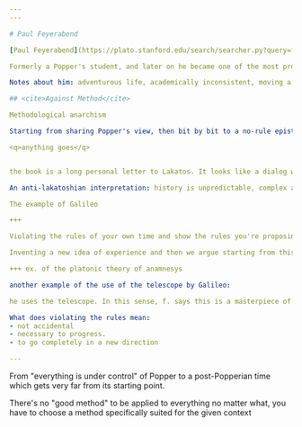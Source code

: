 ```yaml
---
---

# Paul Feyerabend

[Paul Feyerabend](https://plato.stanford.edu/search/searcher.py?query=feyerabend "Paul Feyerabend on Stanford Encyclopedia of Philosophy") on Stanford Encyclopedia of Philosophy

Formerly a Popper's student, and later on he became one of the most provocative critics of Popper.

Notes about him: adventurous life, academically inconsistent, moving a lot eh eventually became famous.

## <cite>Against Method</cite>

Methodological anarchism

Starting from sharing Popper's view, then bit by bit to a no-rule epistemology: there's no such thing as a unique method able to describe science

<q>anything goes</q>


the book is a long personal letter to Lakatos. It looks like a dialog with provocative passages.

An anti-lakatoshian interpretation: history is unpredictable, complex and unknown. To take part to any discussion and take on anything to help on along the way.

The example of Galileo

+++

Violating the rules of your own time and show the rules you're proposing are actually better. This violation doesn't happen according to Kuhn's rules.

Inventing a new idea of experience and then we argue starting from this.

+++ ex. of the platonic theory of anamnesys

another example of the use of the telescope by Galileo:

he uses the telescope. In this sense, f. says this is a masterpiece of propaganda. The opportunist is someone.

What does violating the rules mean:
- not accidental
- necessary to progress.
- to go completely in a new direction

---
```


From "everything is under control" of Popper to a post-Popperian time which gets very far from its starting point.

There's no "good method" to be applied to everything no matter what, you have to choose a method specifically suited for the given context